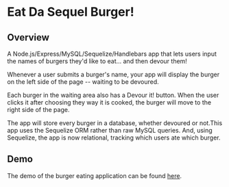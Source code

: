# Eat Da Sequel Burger!

## Overview

A Node.js/Express/MySQL/Sequelize/Handlebars app that lets users input the names of burgers they'd like to eat... and then devour them!

Whenever a user submits a burger's name, your app will display the burger on the left side of the page -- waiting to be devoured.

Each burger in the waiting area also has a Devour it! button. When the user clicks it after choosing they way it is cooked, the burger will move to the right side of the page.

The app will store every burger in a database, whether devoured or not.This app uses the Sequelize ORM rather than raw MySQL queries. And, using Sequelize, the app is now relational, tracking which users ate which burger.

## Demo

The demo of the burger eating application can be found [here](https://shielded-meadow-32688.herokuapp.com/).
